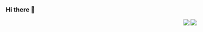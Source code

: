 ### Hi there 👋

<!--
**Fidetro/Fidetro** is a ✨ _special_ ✨ repository because its `README.md` (this file) appears on your GitHub profile.

Here are some ideas to get you started:

- 🔭 I’m currently working on ...
- 🌱 I’m currently learning ...
- 👯 I’m looking to collaborate on ...
- 🤔 I’m looking for help with ...
- 💬 Ask me about ...
- 📫 How to reach me: ...
- 😄 Pronouns: ...
- ⚡ Fun fact: ...
-->


<img align="right" src="https://github-readme-stats.vercel.app/api?username=Fidetro&theme=material-palenight" />
<img align="right" src="https://github-readme-stats.vercel.app/api/pin/?username=Fidetro&repo=iOSHelper-For-Mac&cache_seconds=86400&theme=dracula" />  
